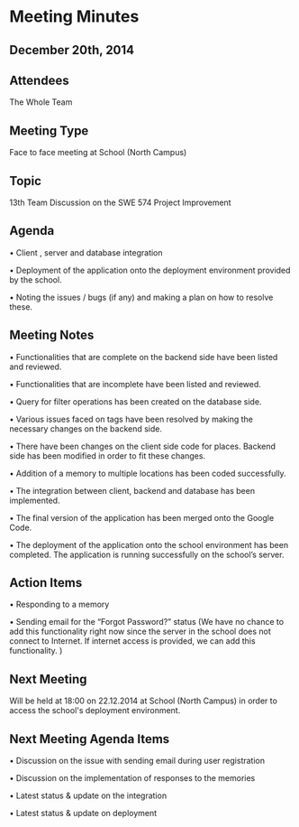 # Meeting Minutes #

## December 20th, 2014 ##


## Attendees ##

The Whole Team



## Meeting Type ##

Face to face meeting at School  (North Campus)


## Topic ##

13th Team Discussion on the SWE 574 Project Improvement



## Agenda ##

•	Client , server and database integration

•	Deployment of the application onto the deployment environment provided by the school.

•	Noting the issues / bugs  (if any) and making a plan on how to resolve these.






## Meeting Notes ##


•     Functionalities that are complete on the backend side have been listed and reviewed.

•     Functionalities that are incomplete have been listed and reviewed.

•     Query for filter operations has been created on the database side.

•     Various issues faced on  tags have been resolved by making the necessary changes on the backend side.

•     There have been changes on the client side code for places.  Backend side has been modified in order to fit these changes.

•     Addition of a memory to multiple locations has been coded successfully.

•     The integration between client, backend and database has been implemented.

•     The final version of the application has been merged onto the Google Code.

•     The deployment of the application onto the school environment has been completed. The application is running successfully on the school’s server.



## Action Items ##

•	Responding to a memory

•       Sending email for the “Forgot Password?” status  (We have no chance to add this functionality right now since the server in the school does not connect to Internet. If internet access is provided, we can add this functionality. )




## Next Meeting ##


Will be held  at 18:00 on  22.12.2014  at School  (North Campus) in order to access the school's deployment environment.


## Next Meeting Agenda Items ##


•	Discussion on the issue with sending email during user registration

•	Discussion on the implementation of responses to the memories

•	Latest status & update on the integration

•	Latest status & update on deployment